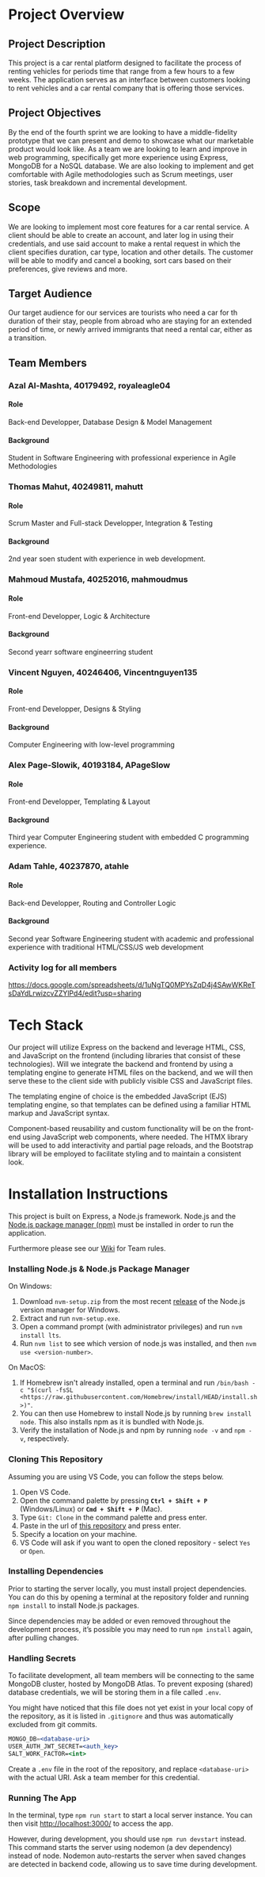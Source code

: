 # Project Overview

## Project Description
This project is a car rental platform designed to facilitate the process of renting vehicles for periods time that range from a few hours to a few weeks. The application serves as an interface between customers looking to rent vehicles and a car rental company that is offering those services.

## Project Objectives

 By the end of the fourth sprint we are looking to have a middle-fidelity prototype  that we can present and demo to showcase what our marketable product would look like.
 As a team we are looking to learn and improve in web programming, specifically get more experience using Express, MongoDB for a NoSQL database. We are also looking to implement
 and get comfortable with Agile methodologies such as Scrum meetings, user stories, task breakdown and incremental development. 

## Scope

  We are looking to implement most core features for a car rental service. A client should be able to create an account, and later log in using their credentials, and use said account to make a rental request in which the client specifies duration, car type, location and other details. The customer will be able to modify and cancel a booking, sort cars based on their preferences, give reviews and more. 

## Target Audience

  Our target audience for our services are tourists who need a car for th duration of their stay, people from abroad who are staying for an extended period of time, or newly arrived immigrants that need a rental car, either as a transition.

## Team Members

### Azal Al-Mashta, 40179492, royaleagle04
#### Role 
  Back-end Developper, Database Design & Model Management
#### Background
 Student in Software Engineering with professional experience in Agile Methodologies 
### Thomas Mahut, 40249811, mahutt
#### Role
  Scrum Master and Full-stack Developper, Integration & Testing
#### Background
  2nd year soen student with experience in web development.
### Mahmoud Mustafa, 40252016, mahmoudmus
#### Role
  Front-end Developper, Logic & Architecture
#### Background
   Second yearr software engineerring student
### Vincent Nguyen, 40246406, Vincentnguyen135
#### Role
 Front-end Developper, Designs & Styling
#### Background
Computer Engineering with low-level programming
### Alex Page-Slowik, 40193184, APageSlow
#### Role
Front-end Developper, Templating & Layout
#### Background
Third year Computer Engineering student with embedded C programming experience.

### Adam Tahle, 40237870, atahle
#### Role
 Back-end Developper, Routing and Controller Logic
#### Background
Second year Software Engineering student with academic and professional experience with traditional HTML/CSS/JS web development

### Activity log for all members
https://docs.google.com/spreadsheets/d/1uNgTQ0MPYsZqD4j4SAwWKReTsDaYdLrwizcvZZYlPd4/edit?usp=sharing

# Tech Stack  
Our project will utilize Express on the backend and leverage HTML, CSS, and JavaScript on the frontend (including libraries that consist of these technologies). Will we integrate the backend and frontend by using a templating engine to generate HTML files on the backend, and we will then serve these to the client side with publicly visible CSS and JavaScript files.

The templating engine of choice is the embedded JavaScript (EJS) templating engine, so that templates can be defined using a familiar HTML markup and JavaScript syntax.

Component-based reusability and custom functionality will be on the front-end using JavaScript web components, where needed. The HTMX library will be used to add interactivity and partial page reloads, and the Bootstrap library will be employed to facilitate styling and to maintain a consistent look.

# Installation Instructions

This project is built on Express, a Node.js framework. Node.js and the [Node.js package manager (npm)](https://nodejs.org/en/learn/getting-started/an-introduction-to-the-npm-package-manager)
must be installed in order to run the application.  

Furthermore please see our [Wiki](https://github.com/mahmoudmus/car2go2-soen341projectW2024/wiki/Team-Rules-and-Guidelines) for Team rules.

### Installing Node.js & Node.js Package Manager

On Windows:

1. Download `nvm-setup.zip` from the most recent [release](https://github.com/coreybutler/nvm-windows/releases) of the Node.js version manager for Windows.
2. Extract and run `nvm-setup.exe`.
3. Open a command prompt (with administrator privileges) and run `nvm install lts`.
4. Run `nvm list` to see which version of node.js was installed, and then `nvm use <version-number>`.

On MacOS:

1. If Homebrew isn't already installed, open a terminal and run `/bin/bash -c "$(curl -fsSL <https://raw.githubusercontent.com/Homebrew/install/HEAD/install.sh>)"`.
2. You can then use Homebrew to install Node.js by running `brew install node`. This also installs npm as it is bundled with Node.js.
3. Verify the installation of Node.js and npm by running `node -v` and `npm -v`, respectively.

### Cloning This Repository

Assuming you are using VS Code, you can follow the steps below.

1. Open VS Code.
2. Open the command palette by pressing **`Ctrl + Shift + P`** (Windows/Linux) or **`Cmd + Shift + P`** (Mac).
3. Type `Git: Clone` in the command palette and press enter.
4. Paste in the url of [this repository](https://github.com/mahmoudmus/car2go2-soen341projectW2024) and press enter.
5. Specify a location on your machine.
6. VS Code will ask if you want to open the cloned repository - select `Yes` or `Open`.

### Installing Dependencies

Prior to starting the server locally, you must install project dependencies. You can do this by opening a terminal at the repository folder and running `npm install` to install Node.js packages.

Since dependencies may be added or even removed throughout the development process, it’s possible you may need to run `npm install` again, after pulling changes. 

### Handling Secrets

To facilitate development, all team members will be connecting to the same MongoDB cluster, hosted by MongoDB Atlas. To prevent exposing (shared) database credentials,
we will be storing them in a file called `.env`.

You might have noticed that this file does not yet exist in your local copy of the repository, as it is listed in `.gitignore` and thus was automatically excluded from git commits.

```jsx
MONGO_DB=<database-uri>
USER_AUTH_JWT_SECRET=<auth_key>
SALT_WORK_FACTOR=<int>
```

Create a `.env` file in the root of the repository, and replace `<database-uri>` with the actual URI. Ask a team member for this credential.

### Running The App

In the terminal, type `npm run start` to start a local server instance. You can then visit [http://localhost:3000/](http://localhost:3000/) to access the app.

However, during development, you should use `npm run devstart` instead. This command starts the server using nodemon (a dev dependency) instead of node. Nodemon auto-restarts the server when saved changes are detected in backend code, allowing us to save time during development.
